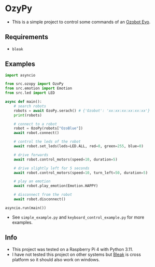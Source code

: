 # OzyPy
* This is a simple project to control some commands of an [Ozobot Evo](https://shop.ozobot.com/products/evo-entry-kit-1).

## Requirements
* `bleak`

## Examples
```py
import asyncio

from src.ozopy import OzoPy
from src.emotion import Emotion
from src.led import LED

async def main():
    # search robots
    robots = await OzoPy.serach() # {'Ozobot': 'xx:xx:xx:xx:xx:xx'}
    print(robots)

    # connect to a robot
    robot = OzoPy(robots["OzoBlue"])
    await robot.connect()

    # control the leds of the robot
    await robot.set_leds(leds=LED.ALL, red=0, green=255, blue=0)

    # drive forwards
    await robot.control_motors(speed=10, duration=5)

    # drive slightly left for 5 seconds
    await robot.control_motors(speed=10, turn_left=50, duration=5)

    # play an emotion
    await robot.play_emotion(Emotion.HAPPY)

    # disconnect from the robot
    await robot.disconnect()

asyncio.run(main())

```
* See `simple_example.py` and `keyboard_control_example.py` for more examples.

## Info
* This project was tested on a Raspberry Pi 4 with Python 3.11.
* I have not tested this project on other systems but [Bleak](https://github.com/hbldh/bleak) is cross platform so it should also work on windows.

